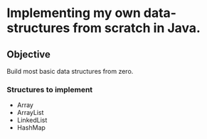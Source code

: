 # Implementing my own data-structures from scratch in Java.

## Objective
<p>Build most basic data structures from zero.</p>

### Structures to implement
- Array
- ArrayList
- LinkedList
- HashMap

